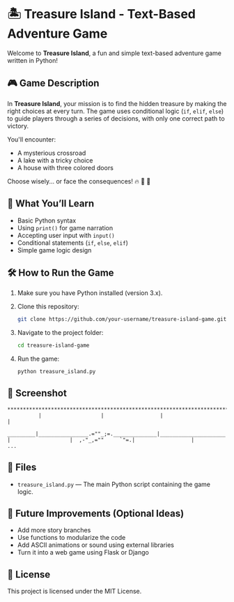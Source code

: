 # 🏝️ Treasure Island - Text-Based Adventure Game

Welcome to **Treasure Island**, a fun and simple text-based adventure game written in Python!

## 🎮 Game Description

In **Treasure Island**, your mission is to find the hidden treasure by making the right choices at every turn. The game uses conditional logic (`if`, `elif`, `else`) to guide players through a series of decisions, with only one correct path to victory.

You'll encounter:

* A mysterious crossroad
* A lake with a tricky choice
* A house with three colored doors

Choose wisely... or face the consequences! 🔥 🐊 🐻

## 🧠 What You’ll Learn

* Basic Python syntax
* Using `print()` for game narration
* Accepting user input with `input()`
* Conditional statements (`if`, `else`, `elif`)
* Simple game logic design

## 🛠️ How to Run the Game

1. Make sure you have Python installed (version 3.x).
2. Clone this repository:

   ```bash
   git clone https://github.com/your-username/treasure-island-game.git
   ```
3. Navigate to the project folder:

   ```bash
   cd treasure-island-game
   ```
4. Run the game:

   ```bash
   python treasure_island.py
   ```

## 📸 Screenshot

```
*******************************************************************************
          |                   |                  |                     |
 _________|________________.=""_;=.______________|_____________________|_______
|                   |  ,-"_,=""     `"=.|                  |
...
```

## 📁 Files

* `treasure_island.py` — The main Python script containing the game logic.

## 🚀 Future Improvements (Optional Ideas)

* Add more story branches
* Use functions to modularize the code
* Add ASCII animations or sound using external libraries
* Turn it into a web game using Flask or Django

## 📄 License

This project is licensed under the MIT License.
